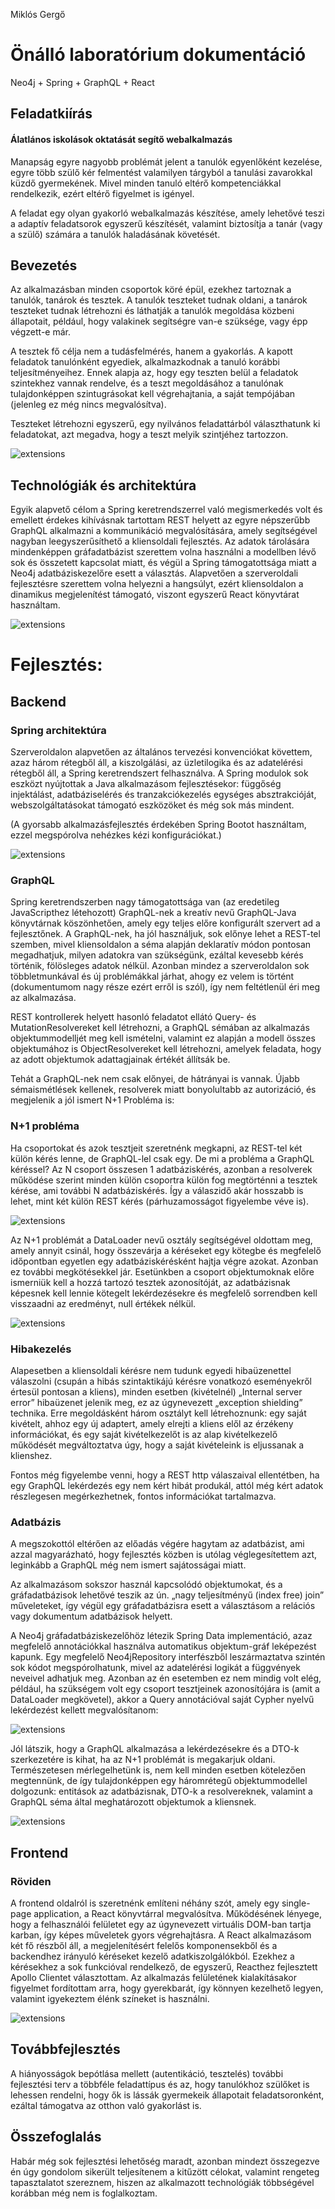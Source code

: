Miklós Gergő 
# Önálló laboratórium dokumentáció

Neo4j + Spring + GraphQL + React

## Feladatkiírás
#### Álatlános iskolások oktatását segítő webalkalmazás
Manapság egyre nagyobb problémát jelent a tanulók egyenlőként kezelése, egyre több szülő kér felmentést valamilyen tárgyból a tanulási zavarokkal küzdő gyermekének. Mivel minden tanuló eltérő kompetenciákkal rendelkezik, ezért eltérő figyelmet is igényel.

A feladat egy olyan gyakorló webalkalmazás készítése, amely lehetővé teszi a adaptív feladatsorok egyszerű készítését, valamint biztosítja a tanár (vagy a szülő) számára a tanulók haladásának követését. 

## Bevezetés
Az alkalmazásban minden csoportok köré épül, ezekhez tartoznak a tanulók, tanárok és tesztek. A tanulók teszteket tudnak oldani, a tanárok teszteket tudnak létrehozni és láthatják a tanulók megoldása közbeni állapotait, például, hogy valakinek segítségre van-e szüksége, vagy épp végzett-e már.

A tesztek fő célja nem a tudásfelmérés, hanem a gyakorlás. A kapott feladatok tanulónként egyediek, alkalmazkodnak a tanuló korábbi teljesítményeihez. Ennek alapja az, hogy egy teszten belül a feladatok szintekhez vannak rendelve, és a teszt megoldásához a tanulónak tulajdonképpen szintugrásokat kell végrehajtania, a saját tempójában (jelenleg ez még nincs megvalósítva).

Teszteket létrehozni egyszerű, egy nyilvános feladattárból választhatunk ki feladatokat, azt megadva, hogy a teszt melyik szintjéhez tartozzon.

![extensions](imgs/onlab/Dia3.PNG)

## Technológiák és architektúra
Egyik alapvető célom a Spring keretrendszerrel való megismerkedés volt és emellett érdekes kihívásnak tartottam REST helyett az egyre népszerűbb GraphQL alkalmazni a kommunikáció megvalósítására, amely segítségével nagyban leegyszerűsíthető a kliensoldali fejlesztés. Az adatok tárolására mindenképpen gráfadatbázist szerettem volna használni a modellben lévő sok és összetett kapcsolat miatt, és végül a Spring támogatottsága miatt a Neo4j adatbáziskezelőre esett a választás. Alapvetően a szerveroldali fejlesztésre szerettem volna helyezni a hangsúlyt, ezért kliensoldalon a dinamikus megjelenítést támogató, viszont egyszerű React könyvtárat használtam.  

![extensions](imgs/onlab/Dia4.PNG)

# Fejlesztés:
## Backend

### Spring architektúra
Szerveroldalon alapvetően az általános tervezési konvenciókat követtem, azaz három rétegből áll, a kiszolgálási, az üzletilogika és az adatelérési rétegből áll, a Spring keretrendszert felhasználva. A Spring modulok sok eszközt nyújtottak a Java alkalmazásom fejlesztésekor: függőség injektálást, adatbáziselérés és tranzakciókezelés egységes absztrakcióját, webszolgáltatásokat támogató eszközöket és még sok más mindent.

(A gyorsabb alkalmazásfejlesztés érdekében Spring Bootot használtam, ezzel megspórolva nehézkes kézi konfigurációkat.)

![extensions](imgs/onlab/Dia5.PNG)

### GraphQL 
Spring keretrendszerben nagy támogatottsága van (az eredetileg JavaScripthez létehozott) GraphQL-nek a kreatív nevű GraphQL-Java könyvtárnak köszönhetően, amely egy teljes előre konfigurált szervert ad a fejlesztőnek. A GraphQL-nek, ha jól használjuk, sok előnye lehet a REST-tel szemben, mivel kliensoldalon a séma alapján deklaratív módon pontosan megadhatjuk, milyen adatokra van szükségünk, ezáltal kevesebb kérés történik, fölösleges adatok nélkül. Azonban mindez a szerveroldalon sok többletmunkával és új problémákkal járhat, ahogy ez velem is történt (dokumentumom nagy része ezért erről is szól), így nem feltétlenül éri meg az alkalmazása.

REST kontrollerek helyett hasonló feladatot ellátó Query- és MutationResolvereket kell létrehozni, a GraphQL sémában az alkalmazás objektummodelljét meg kell ismételni, valamint ez alapján a modell összes objektumához is ObjectResolvereket kell létrehozni, amelyek feladata, hogy az adott objektumok adattagjainak értékét állítsák be.

Tehát a GraphQL-nek nem csak előnyei, de hátrányai is vannak. Újabb sémaismétlések kellenek, resolverek miatt bonyolultabb az autorizáció, és megjelenik a jól ismert N+1 Probléma is:

### N+1 probléma
Ha csoportokat és azok tesztjeit szeretnénk megkapni, az REST-tel két külön kérés lenne, de GraphQL-lel csak egy. De mi a probléma a GraphQL kéréssel? Az N csoport összesen 1 adatbáziskérés, azonban a resolverek működése szerint minden külön csoportra külön fog megtörténni a tesztek kérése, ami további N adatbáziskérés. Így a válaszidő akár hosszabb is lehet, mint két külön REST kérés (párhuzamosságot figyelembe véve is).

![extensions](imgs/onlab/Dia7.PNG)

Az N+1 problémát a DataLoader nevű osztály segítségével oldottam meg, amely annyit csinál, hogy összevárja a kéréseket egy kötegbe és megfelelő időpontban egyetlen egy adatbáziskérésként hajtja végre azokat. Azonban ez további megkötésekkel jár. Esetünkben a csoport objektumoknak előre ismerniük kell a hozzá tartozó tesztek azonosítóját, az  adatbázisnak képesnek kell lennie kötegelt lekérdezésekre és megfelelő sorrendben kell visszaadni az eredményt, null értékek nélkül.

![extensions](imgs/onlab/Dia8.PNG)

### Hibakezelés
Alapesetben a kliensoldali kérésre nem tudunk egyedi hibaüzenettel válaszolni (csupán a hibás szintaktikájú kérésre vonatkozó eseményekről értesül pontosan a kliens), minden esetben (kivételnél) „Internal server error” hibaüzenet jelenik meg, ez az úgynevezett „exception shielding” technika. Erre megoldásként három osztályt kell létrehoznunk: egy saját kivételt, ahhoz egy új adaptert, amely elrejti a kliens elől az érzékeny információkat, és egy saját kivételkezelőt is az alap kivételkezelő működését megváltoztatva úgy, hogy a saját kivételeink is eljussanak a klienshez.

Fontos még figyelembe venni, hogy a REST http válaszaival ellentétben, ha egy GraphQL lekérdezés egy nem kért hibát produkál, attól még kért adatok részlegesen megérkezhetnek, fontos információkat tartalmazva.

### Adatbázis 
A megszokottól eltérően az előadás végére hagytam az adatbázist, ami azzal magyarázható, hogy fejlesztés közben is utólag véglegesítettem azt, leginkább a GraphQL még nem ismert sajátosságai miatt.

Az alkalmazásom sokszor használ kapcsolódó objektumokat, és a gráfadatbázisok lehetővé teszik az ún. „nagy teljesítményű (index free) join” műveleteket, így végül egy gráfadatbázisra esett a választásom a relációs vagy dokumentum adatbázisok helyett.

A Neo4j gráfadatbáziskezelőhöz létezik Spring Data implementáció, azaz megfelelő annotációkkal használva automatikus objektum-gráf leképezést kapunk. Egy megfelelő Neo4jRepository interfészből leszármaztatva szintén sok kódot megspórolhatunk, mivel az adatelérési logikát a függvények neveivel adhatjuk meg. Azonban az én esetemben ez nem mindig volt elég, például, ha szükségem volt egy csoport tesztjeinek azonosítójára is (amit a DataLoader megkövetel), akkor a Query annotációval saját Cypher nyelvű lekérdezést kellett megvalósítanom:

![extensions](imgs/onlab/Dia10.PNG)

Jól látszik, hogy a GraphQL alkalmazása a lekérdezésekre és a DTO-k szerkezetére is kihat, ha az N+1 problémát is megakarjuk oldani. Természetesen mérlegelhetünk is, nem kell minden esetben kötelezően megtennünk, de így tulajdonképpen egy háromrétegű objektummodellel dolgozunk: entitások az adatbázisnak, DTO-k a resolvereknek, valamint a GraphQL séma által meghatározott objektumok a kliensnek.

![extensions](imgs/onlab/Dia11.PNG)

## Frontend

### Röviden
A frontend oldalról is szeretnénk említeni néhány szót, amely egy single-page application, a React könyvtárral megvalósítva. Működésének lényege, hogy a felhasználói felületet egy az úgynevezett virtuális DOM-ban tartja karban, így képes műveletek gyors végrehajtásra. A React alkalmazásom két fő részből áll, a megjelenítésért felelős komponensekből és a backendhez irányuló kéréseket kezelő adatkiszolgálókból. Ezekhez a kérésekhez a sok funkcióval rendelkező, de egyszerű, Reacthez fejlesztett Apollo Clientet választottam. Az alkalmazás felületének kialakításakor figyelmet fordítottam arra, hogy gyerekbarát, így könnyen kezelhető legyen, valamint igyekeztem élénk színeket is használni.

![extensions](imgs/onlab/Dia12.PNG)

## Továbbfejlesztés
A hiányosságok bepótlása mellett (autentikáció, tesztelés) további fejlesztési terv a többféle feladattípus és az, hogy tanulókhoz szülőket is lehessen rendelni, hogy ők is lássák gyermekeik állapotait feladatsoronként, ezáltal támogatva az otthon való gyakorlást is.

## Összefoglalás

Habár még sok fejlesztési lehetőség maradt, azonban mindezt összegezve én úgy gondolom sikerült teljesítenem a kitűzött célokat, valamint rengeteg tapasztalatot szereznem, hiszen az alkalmazott technológiák többségével korábban még nem is foglalkoztam.
